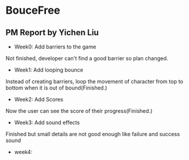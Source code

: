 # BouceFree

## PM Report by Yichen Liu

 + Week0: Add barriers to the game
 
 Not finished, developer can't find a good barrier so plan changed.

 + Week1: Add looping bounce

 Instead of creating barriers, loop the movement of character from top to bottom when it is out of bound(Finished.)

 + Week2: Add Scores

 Now the user can see the score of their progress(Finished.)

 + Week3: Add sound effects
 
 Finished but small details are not good enough like failure and success sound

 + week4:
